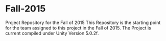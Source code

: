 # Fall-2015
Project Repository for the Fall of 2015
This Repository is the starting point for the team assigned to this project in the Fall of 2015. 
The Project is current compiled under Unity Version 5.0.2f.
